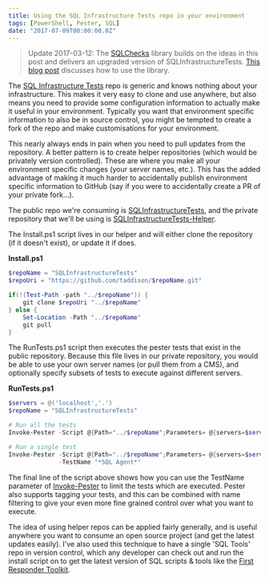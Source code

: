 ```yaml
---
title: Using the SQL Infrastructure Tests repo in your environment
tags: [PowerShell, Pester, SQL]
date: "2017-07-09T00:00:00.0Z"
---
```


> Update 2017-03-12: The [SQLChecks](https://github.com/taddison/SQLChecks) library builds on the ideas in this post and delivers an upgraded version of SQLInfrastructureTests. [This blog post] discusses how to use the library.

The [SQL Infrastructure Tests](https://github.com/taddison/SQLInfrastructureTests) repo is generic and knows nothing about your infrastructure. This makes it very easy to clone and use anywhere, but also means you need to provide some configuration information to actually make it useful in your environment. Typically you want that environment specific information to also be in source control, you might be tempted to create a fork of the repo and make customisations for your environment.

This nearly always ends in pain when you need to pull updates from the repository. A better pattern is to create helper repositories (which would be privately version controlled). These are where you make all your environment specific changes (your server names, etc.). This has the added advantage of making it much harder to accidentally publish environment specific information to GitHub (say if you were to accidentally create a PR of your private fork…).

The public repo we're consuming is [SQLInfrastructureTests](https://github.com/taddison/SQLInfrastructureTests), and the private repository that we'll be using is [SQLInfrastructureTests-Helper](https://github.com/taddison/SQLInfrastructureTests-Helper).

<!--more-->

The Install.ps1 script lives in our helper and will either clone the repository (if it doesn't exist), or update it if does.

**Install.ps1**

```powershell
$repoName = "SQLInfrastructureTests"
$repoUri = "https://github.com/taddison/$repoName.git"

if(!(Test-Path -path "../$repoName")) {
    git clone $repoUri "../$repoName"
} else {
    Set-Location -Path "../$repoName"
    git pull
}
```

The RunTests.ps1 script then executes the pester tests that exist in the public repository. Because this file lives in our private repository, you would be able to use your own server names (or pull them from a CMS), and optionally specify subsets of tests to execute against different servers.

**RunTests.ps1**

```powershell
$servers = @('localhost','.')
$repoName = "SQLInfrastructureTests"

# Run all the tests
Invoke-Pester -Script @{Path="../$repoName";Parameters= @{servers=$servers}}

# Run a single test
Invoke-Pester -Script @{Path="../$repoName";Parameters= @{servers=$servers}} `
              -TestName "*SQL Agent*"
```

The final line of the script above shows how you can use the TestName parameter of [Invoke-Pester](https://github.com/pester/Pester/wiki/Invoke-Pester) to limit the tests which are executed. Pester also supports tagging your tests, and this can be combined with name filtering to give your even more fine grained control over what you want to execute.

The idea of using helper repos can be applied fairly generally, and is useful anywhere you want to consume an open source project (and get the latest updates easily). I've also used this technique to have a single 'SQL Tools' repo in version control, which any developer can check out and run the install script on to get the latest version of SQL scripts & tools like the [First Responder Toolkit](https://github.com/BrentOzarULTD/SQL-Server-First-Responder-Kit).

[this blog post]: /blog/2017/12/using-the-sqlchecks-library-for-sql-server-configuration-management/
